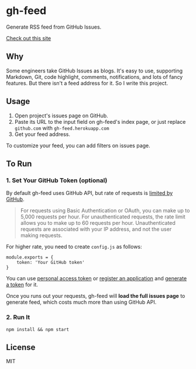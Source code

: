 gh-feed
=======

Generate RSS feed from GitHub Issues.

[Check out this site](https://gh-feed.herokuapp.com)

## Why

Some engineers take GitHub Issues as blogs. It's easy to use, supporting Markdown, Git, code highlight, comments, notifications, and lots of fancy features. But there isn't a feed address for it. So I write this project.

## Usage

1. Open project's issues page on GitHub.
1. Paste its URL to the input field on gh-feed's index page, or just replace `github.com` with `gh-feed.herokuapp.com`
1. Get your feed address.

To customize your feed, you can add filters on issues page.

## To Run

### 1. Set Your GitHub Token (optional)

By default gh-feed uses GitHub API, but rate of requests is [limited by GitHub](https://developer.github.com/v3/#rate-limiting).

> For requests using Basic Authentication or OAuth, you can make up to 5,000 requests per hour. For unauthenticated requests, the rate limit allows you to make up to 60 requests per hour. Unauthenticated requests are associated with your IP address, and not the user making requests.

For higher rate, you need to create `config.js` as follows:

```
module.exports = {
    token: 'Your GitHub token'
}
```

You can use [personal access token](https://github.com/settings/tokens) or [register an application](https://github.com/settings/developers) and [generate a token](https://developer.github.com/v3/oauth_authorizations/#create-a-new-authorization) for it.

Once you runs out your requests, gh-feed will **load the full issues page** to generate feed, which costs much more than using GitHub API.

### 2. Run It

```
npm install && npm start
```

## License

MIT